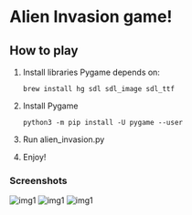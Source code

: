 # Alien Invasion game!

## How to play
1. Install libraries Pygame depends on:

    `brew install hg sdl sdl_image sdl_ttf`
2. Install Pygame

    `python3 -m pip install -U pygame --user`
3. Run alien_invasion.py
4. Enjoy!

### Screenshots
![img1](https://i.imgur.com/SI7FBDt.png)
![img1](https://i.imgur.com/6nOVS67.png)
![img1](https://i.imgur.com/t72sYcr.png)
